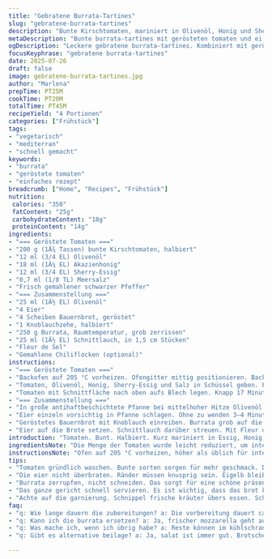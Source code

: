 ```yaml
---
title: "Gebratene Burrata-Tartines"
slug: "gebratene-burrata-tartines"
description: "Bunte Kirschtomaten, mariniert in Olivenöl, Honig und Sherry-Essig, sanft im Ofen geröstet. Rustikales Bauernbrot, geröstet, mit Knoblauch gerieben. Weiche Burrata in grobe Stücke zerrissen, dann mit frischer Schnittlauch bestreut. Eier in Olivenöl gebraten, der Rand knusprig, das Eigelb noch weich. Zusammengebaut zu offenen Sandwiches mit salziger Fleur de Sel und optionalen Chilipulverflocken. Das Ganze ergibt ein vegetarisches Gericht, nussfrei. Für vier Portionen, schnell, einfach, farbenfroh."
metaDescription: "Bunte burrata-tartines mit gerösteten tomaten und ei. Perfekt für eine schnelle, gesunde mahlzeit. Ein geschmackserlebnis aus frischen zutaten."
ogDescription: "Leckere gebratene burrata-tartines. Kombiniert mit gerösteten tomaten und perfekt gebratenem ei. Schnell zubereitet, ideal für jeden anlass."
focusKeyphrase: "gebratene burrata-tartines"
date: 2025-07-26
draft: false
image: gebratene-burrata-tartines.jpg
author: "Marlena"
prepTime: PT25M
cookTime: PT20M
totalTime: PT45M
recipeYield: "4 Portionen"
categories: ["Frühstück"]
tags:
- "vegetarisch"
- "mediterran"
- "schnell gemacht"
keywords:
- "burrata"
- "geröstete tomaten"
- "einfaches rezept"
breadcrumb: ["Home", "Recipes", "Frühstück"]
nutrition: 
 calories: "350"
 fatContent: "25g"
 carbohydrateContent: "18g"
 proteinContent: "14g"
ingredients:
- "=== Geröstete Tomaten ==="
- "200 g (1Â¾ Tassen) bunte Kirschtomaten, halbiert"
- "12 ml (3/4 EL) Olivenöl"
- "18 ml (1Â¼ EL) Akazienhonig"
- "12 ml (3/4 EL) Sherry-Essig"
- "0,7 ml (1/8 TL) Meersalz"
- "Frisch gemahlener schwarzer Pfeffer"
- "=== Zusammenstellung ==="
- "25 ml (1Â½ EL) Olivenöl"
- "4 Eier"
- "4 Scheiben Bauernbrot, geröstet"
- "1 Knoblauchzehe, halbiert"
- "250 g Burrata, Raumtemperatur, grob zerrissen"
- "25 ml (1Â½ EL) Schnittlauch, in 1,5 cm Stücken"
- "Fleur de Sel"
- "Gemahlene Chiliflocken (optional)"
instructions:
- "=== Geröstete Tomaten ==="
- "Backofen auf 205 °C vorheizen. Ofengitter mittig positionieren. Backblech mit Backpapier auslegen."
- "Tomaten, Olivenöl, Honig, Sherry-Essig und Salz in Schüssel geben. Pfeffern. Vorsichtig vermischen. 8 Minuten ziehen lassen. Flüssigkeit abgießen."
- "Tomaten mit Schnittfläche nach oben aufs Blech legen. Knapp 17 Minuten backen bis sie weich werden und leicht bräunen."
- "=== Zusammenstellung ==="
- "In große antihaftbeschichtete Pfanne bei mittelhoher Hitze Olivenöl heiß werden lassen, bis es leicht schimmert."
- "Eier einzeln vorsichtig in Pfanne schlagen. Ohne zu wenden 3–4 Minuten braten, bis Eiweiß stockt und Ränder knusprig werden."
- "Geröstetes Bauernbrot mit Knoblauch einreiben. Burrata grob auf die Brotscheiben verteilen. Darauf geröstete Tomaten geben."
- "Eier auf die Brote setzen. Schnittlauch darüber streuen. Mit Fleur de Sel und optional Chiliflocken bestreuen. Sofort servieren."
introduction: "Tomaten. Bunt. Halbiert. Kurz mariniert in Essig, Honig, mit Pfeffer und Salz. Ein bisschen Zucker bringt mehr Geschmack. Dann in den Ofen. Wilde Aromen, konzentriert, mit leichtem Karamell. Brot – dick, knusprig, Bauernbrot. Mit frischem Knoblauch eingerieben, ein rauer Duft. Burrata, weich, cremig, zerrissen, auf dem Brot verteilt. Eier dran – nur auf einer Seite gebraten, das Weiße fest, Ränder knusprig, Eigelb noch fließend, weich wie Samt. Kleine Stücke Schnittlauch obendrauf. Salz fliegelnd, Chili optional. Einfache Komponenten. Viele Texturen. Schnell gemacht, farbenfroh. Kein Schnickschnack."
ingredientsNote: "Die Menge der Tomaten wurde leicht reduziert, um intensivere Röstaromen zu erreichen. Olivenöl leicht verringert, dafür Akazienhonig leicht erhöht für mehr Süße und feine Karamellnoten. Statt Weißweinessig Sherry-Essig verwendet, für einen satteren Geschmack und leichte Eichennoten. Frischer Knoblauch kann je nach Intensität angepasst werden, wichtig ist das Reiben auf dem warmen Brot für mehr Aroma. Burrata muss Raumtemperatur haben, sonst wirkt sie fest. Schnittlauch in kürzere Stücke schneiden, damit er besser verteilt ist und gleichmäßig in jedem Bissen wirkt. Fleur de Sel für den Crunch zum Schluss. Chili optional, um dem Gericht bei Bedarf etwas Schärfe zu geben."
instructionsNote: "Ofen auf 205 °C vorheizen, höher als üblich für intensiveres Rösten der Tomaten. Tomaten marinieren lassen, danach gut abtropfen, damit sie nicht im Saft schmoren sondern richtig rösten. Backzeit um ein paar Minuten verlängert für bessere Bräunung. Beim Eierbraten das Öl darf nicht zu heiß sein, sonst werden die Ränder zu dunkel. Nicht wenden, damit das Eigelb cremig bleibt. Brot sofort nach dem Rösten mit Knoblauch reiben, damit das Aroma sich verbindet. Burrata zerrupfen, nicht schneiden, das sorgt für schöne, weiße Stücke auf dem Brot. Zum Schluss alles schnell schichten, um die Texturen optimal zu erhalten. Kurz bestreuen mit Schnittlauch, Salz und Chili und sofort servieren – sonst verliert das Brot seine Knusprigkeit."
tips:
- "Tomaten gründlich waschen. Bunte sorten sorgen für mehr geschmack. Das zeitliche marinieren ist wichtig. Für intensivere aromas: länger marinieren. Honig kann variieren. Akazienhonig bringt süße. Essig ist auch entscheidend. Sherry-Essig hat mehr geschmack als weißweinessig. Brot nach dem rösten sofort mit knoblauch einreiben. Das verleiht einen tollen aroma. Schmeckt perfekt mit burrata."
- "Die eier nicht überbraten. Ränder müssen knusprig sein. Eigelb bleibt weich. Nicht wenden. Das ist der trick. Temperatur der pfanne spielt auch eine rolle. Zuvor etwas warten, bis das öl heiß genug ist. Aber nicht zu heiß. Ansonsten wird es bitter. Experimentiere mit dem öl. Olivenöl ist ideal, aber auch trüffelöl kann gut sein."
- "Burrata zerrupfen, nicht schneiden. Das sorgt für eine schöne präsentation. Und geschmacklich ist es wichtig. Außerdem, schneide den schnittlauch in kleine Stücke. Gut verteilt über das ganze sandwich. Füge salz hinzu, einfach, nicht zu viel. Fleur de sel ist perfekt. Chili kann optional sein. Etwas schärfe macht das gericht lebendiger."
- "Das ganze gericht schnell servieren. Es ist wichtig, dass das brot knusprig bleibt. Warte nicht zu lange. Texturen sind entscheidend für den geschmack. Das muss alles frisch wirken. Variation ist möglich. Nutze andere gemüse oder sogar ein anderes brot. Röste die brotscheiben dicker für mehr biss. Röstzeit anpassen für ideale bräunung. Olivenöl gibt einen reichen geschmack, aber butter kann auch genossen werden."
- "Achte auf die garnierung. Schnippel frische kräuter übers essen. Schnittlauch oder auch basilikum. Die farbe ist ansprechend. Übrig gebliebene tomaten können in einem salat verwendet werden. Salatsauce aus dem bratensatz ist großartig. Verwende restliches brot, als brotchips geröstet. Das gibt crunch für andere gerichte. Kurzfristige ideen nutzen."
faq:
- "q: Wie lange dauern die zubereitungen? a: Die vorbereitung dauert ca. 25 minuten. Gemüse rösten etwa 17 Minuten. Eier braten dauert nur kurze zeit. Gutes timing ist wichtig."
- "q: Kann ich die burrata ersetzen? a: Ja, frischer mozzarella geht auch. Aber zusammensetzung bleibt gleich. Der geschmack verändert sich etwas. Oder auch ricotta verwenden. Das gibt eine andere note."
- "q: Was mache ich, wenn ich übrig habe? a: Reste können im kühlschrank aufbewahrt werden. Aber sofort essen ist besser. Wenn länger aufbewahrt, kann brot weich werden. Aber im ofen kurz aufwärmen geht auch gut. Einfach nochmal rösten."
- "q: Gibt es alternative beilage? a: Ja, salat ist immer gut. Brotscheiben dazu. Oder einfach frisches gemüse. Mach kleine würfel und schneide sie nur leicht. So bleibt es knusprig und frisch."

---
```

